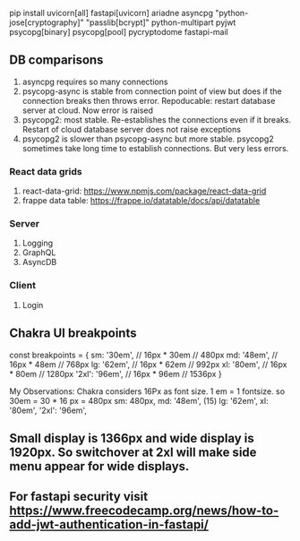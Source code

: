 pip install uvicorn[all] fastapi[uvicorn] ariadne asyncpg "python-jose[cryptography]" "passlib[bcrypt]" python-multipart pyjwt psycopg[binary] psycopg[pool] pycryptodome fastapi-mail

## DB comparisons
1. asyncpg requires so many connections
2. psycopg-async is stable from connection point of view but does if the connection breaks then throws error. Repoducable: restart database server at cloud. Now error is raised
3. psycopg2: most stable. Re-establishes the connections even if it breaks. Restart of cloud database server does not raise exceptions
4. psycopg2 is slower than psycopg-async but more stable. psycopg2 sometimes take long time to establish connections. But very less errors.

### React data grids
1. react-data-grid: https://www.npmjs.com/package/react-data-grid
2. frappe data table: https://frappe.io/datatable/docs/api/datatable

### Server
1. Logging
2. GraphQL
3. AsyncDB

### Client
1. Login



## Chakra UI breakpoints
const breakpoints = {
  sm: '30em', // 16px * 30em // 480px
  md: '48em', // 16px * 48em // 768px
  lg: '62em', // 16px * 62em // 992px
  xl: '80em', // 16px * 80em // 1280px
  '2xl': '96em', // 16px * 96em // 1536px
}

My Observations: Chakra considers 16Px as font size. 1 em = 1 fontsize. so 30em = 30 * 16 px = 480px
sm: 480px, 
md: '48em', (15)
lg: '62em',
xl: '80em',
'2xl': '96em',

## Small display is 1366px and wide display is 1920px. So switchover at 2xl will make side menu appear for wide displays.
## For fastapi security visit https://www.freecodecamp.org/news/how-to-add-jwt-authentication-in-fastapi/